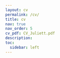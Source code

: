 ```yaml
---
layout: cv
permalink: /cv/
title: cv
nav: true
nav_order: 5
cv_pdf: CV_Juliett.pdf
description: 
toc:
  sidebar: left
---
```

